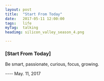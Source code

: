 ```yaml
---
layout: post
title:  "Start From Today"
date:   2017-05-11 12:00:00
tags:	life
myTag:	talking	
headimg: silicon_valley_season_4.png

---
```


### [Start From Today]

Be smart, passionate, curious, focus, growing.

---- May. 11, 2017
